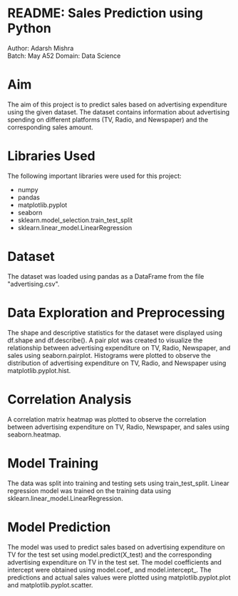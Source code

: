 # README: Sales Prediction using Python
Author: Adarsh Mishra  
Batch: May A52
Domain: Data Science

# Aim
The aim of this project is to predict sales based on advertising expenditure using the given dataset. The dataset contains information about advertising spending on different platforms (TV, Radio, and Newspaper) and the corresponding sales amount.

# Libraries Used
The following important libraries were used for this project:

- numpy   
- pandas   
- matplotlib.pyplot   
- seaborn   
- sklearn.model_selection.train_test_split   
- sklearn.linear_model.LinearRegression   

# Dataset
The dataset was loaded using pandas as a DataFrame from the file "advertising.csv".

# Data Exploration and Preprocessing
The shape and descriptive statistics for the dataset were displayed using df.shape and df.describe().
A pair plot was created to visualize the relationship between advertising expenditure on TV, Radio, Newspaper, and sales using seaborn.pairplot.
Histograms were plotted to observe the distribution of advertising expenditure on TV, Radio, and Newspaper using matplotlib.pyplot.hist.

# Correlation Analysis
A correlation matrix heatmap was plotted to observe the correlation between advertising expenditure on TV, Radio, Newspaper, and sales using seaborn.heatmap.

# Model Training
The data was split into training and testing sets using train_test_split.
Linear regression model was trained on the training data using sklearn.linear_model.LinearRegression.

# Model Prediction
The model was used to predict sales based on advertising expenditure on TV for the test set using model.predict(X_test) and the corresponding advertising expenditure on TV in the test set.
The model coefficients and intercept were obtained using model.coef_ and model.intercept_.
The predictions and actual sales values were plotted using matplotlib.pyplot.plot and matplotlib.pyplot.scatter.
